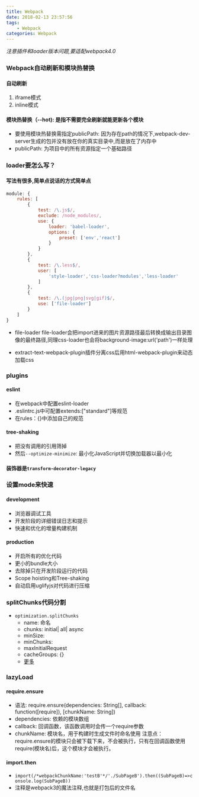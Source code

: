 ```yaml
---
title: Webpack
date: 2018-02-13 23:57:56
tags:
    - Webpack
categories: Webpack
---
```

*注意插件和loader版本问题,要适配webpack4.0*
### Webpack自动刷新和模块热替换

#### 自动刷新
1. iframe模式
2. inline模式

#### 模块热替换（--hot): 是指不需要完全刷新就能更新各个模块
- 要使用模块热替换需指定publicPath: 因为存在path的情况下,webpack-dev-server生成的包并没有放在你的真实目录中,而是放在了内存中
- publicPath: 为项目中的所有资源指定一个基础路径
<!--more-->

### loader要怎么写？

#### 写法有很多,简单点说话的方式简单点
```js
module: {
    rules: [
        {
            test: /\.js$/,
            exclude: /node_modules/,
            use: {
                loader: 'babel-loader',
                options: {
                    preset: ['env','react']
                }
            }
        },
        {
            test: /\.less$/,
            user: [
                'style-loader','css-loader?modules','less-loader'
            ]
        },
        {
            test: /\.(jpg|png|svg|gif)$/,
            use: ['file-loader']
        }
    ]
}
```

- file-loader
file-loader会把import进来的图片资源路径最后转换成输出目录图像的最终路径,同理css-loader也会将background-image:url('path')一样处理

- extract-text-webpack-plugin插件分离css后用html-webpack-plugin来动态加载css

### plugins

#### eslint
- 在webpack中配置eslint-loader
- .eslintrc.js中可配置extends:["standard"]等规范
- 在rules：{}中添加自己的规范

#### tree-shaking
- 把没有调用的引用筛掉
- 然后`--optimize-minimize`: 最小化JavaScript并切换加载器以最小化

#### 装饰器是`transform-decorator-legacy`

### 设置mode来快速

#### development
- 浏览器调试工具
- 开发阶段的详细错误日志和提示
- 快速和优化的增量构建机制

#### production
- 开启所有的优化代码
- 更小的bundle大小
- 去除掉只在开发阶段运行的代码
- Scope hoisting和Tree-shaking
- 自动启用uglifyjs对代码进行压缩

### splitChunks代码分割
- `optimization.splitChunks`
    - name: 命名
    - chunks: initial| all| async
    - minSize: 
    - minChunks:
    - maxInitialRequest
    - cacheGroups: {}
    - [更多](https://webpack.js.org/plugins/split-chunks-plugin/#optimization-runtimechunk)

### lazyLoad

#### require.ensure
- 语法: require.ensure(dependencies: String[], callback: function([require]), [chunkName: String])
- dependencies: 依赖的模块数组
- callback: 回调函数，该函数调用时会传一个require参数
- chunkName: 模块名，用于构建时生成文件时命名使用
注意点：require.ensure的模块只会被下载下来，不会被执行，只有在回调函数使用require(模块名)后，这个模块才会被执行。

#### import.then
- `import(/*webpackChunkName:'testB'*/'./SubPageB').then((SubPageB)=>console.log(SubPageB))`
- 注释是webpack3的魔法注释,也就是打包后的文件名